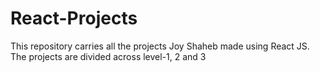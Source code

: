 # React-Projects
This repository carries all the projects Joy Shaheb made using React JS. The projects are divided across level-1, 2 and 3
